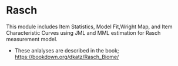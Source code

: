 # Rasch
This module includes Item Statistics, Model Fit,Wright Map, and Item Characteristic Curves using JML and MML estimation for Rasch measurement model.

* These anlalyses are described in the book;
https://bookdown.org/dkatz/Rasch_Biome/
